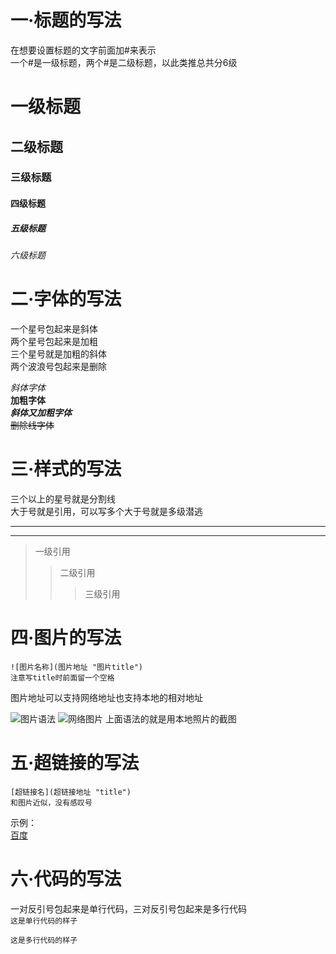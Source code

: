 
# 一·标题的写法
在想要设置标题的文字前面加#来表示  
一个#是一级标题，两个#是二级标题，以此类推总共分6级
# 一级标题
## 二级标题
### 三级标题
#### 四级标题
##### 五级标题
###### 六级标题


# 二·字体的写法

一个星号包起来是斜体  
两个星号包起来是加粗  
三个星号就是加粗的斜体  
两个波浪号包起来是删除

*斜体字体*  
**加粗字体**  
***斜体又加粗字体***  
~~删除线字体~~


# 三·样式的写法
三个以上的星号就是分割线  
大于号就是引用，可以写多个大于号就是多级潜逃

***
---
>一级引用
>>二级引用
>>>三级引用


# 四·图片的写法
```
![图片名称](图片地址 "图片title")
注意写title时前面留一个空格
```
图片地址可以支持网络地址也支持本地的相对地址

![图片语法](./img_grammar.png)
![网络图片](https://w.wallhaven.cc/full/ey/wallhaven-ey6y7l.jpg "这是个网络图片")
上面语法的就是用本地照片的截图

# 五·超链接的写法
```
[超链接名](超链接地址 "title")
和图片近似，没有感叹号
```
示例：  
[百度](www.baidu.com "百度地址")

# 六·代码的写法
一对反引号包起来是单行代码，三对反引号包起来是多行代码  
`这是单行代码的样子`
```
这是多行代码的样子
```



